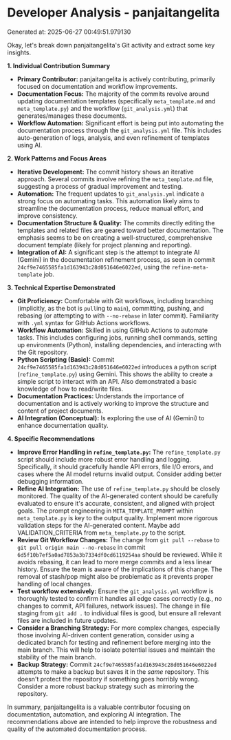 # Developer Analysis - panjaitangelita
Generated at: 2025-06-27 00:49:51.979130

Okay, let's break down panjaitangelita's Git activity and extract some key insights.

**1. Individual Contribution Summary**

*   **Primary Contributor:**  panjaitangelita is actively contributing, primarily focused on documentation and workflow improvements.
*   **Documentation Focus:** The majority of the commits revolve around updating documentation templates (specifically `meta_template.md` and `meta_template.py`) and the workflow (`git_analysis.yml`) that generates/manages these documents.
*   **Workflow Automation:**  Significant effort is being put into automating the documentation process through the `git_analysis.yml` file. This includes auto-generation of logs, analysis, and even refinement of templates using AI.

**2. Work Patterns and Focus Areas**

*   **Iterative Development:**  The commit history shows an iterative approach.  Several commits involve refining the `meta_template.md` file, suggesting a process of gradual improvement and testing.
*   **Automation:** The frequent updates to `git_analysis.yml` indicate a strong focus on automating tasks. This automation likely aims to streamline the documentation process, reduce manual effort, and improve consistency.
*   **Documentation Structure & Quality:** The commits directly editing the templates and related files are geared toward better documentation. The emphasis seems to be on creating a well-structured, comprehensive document template (likely for project planning and reporting).
*   **Integration of AI:** A significant step is the attempt to integrate AI (Gemini) in the documentation refinement process, as seen in commit `24cf9e7465585fa1d163943c28d051646e6022ed`, using the `refine-meta-template` job.

**3. Technical Expertise Demonstrated**

*   **Git Proficiency:**  Comfortable with Git workflows, including branching (implicitly, as the bot is `pull`ing to `main`), committing, pushing, and rebasing (or attempting to with `--no-rebase` in later commit). Familiarity with `.yml` syntax for GitHub Actions workflows.
*   **Workflow Automation:** Skilled in using GitHub Actions to automate tasks. This includes configuring jobs, running shell commands, setting up environments (Python), installing dependencies, and interacting with the Git repository.
*   **Python Scripting (Basic):**  Commit `24cf9e7465585fa1d163943c28d051646e6022ed` introduces a python script (`refine_template.py`) using Gemini. This shows the ability to create a simple script to interact with an API.  Also demonstrated a basic knowledge of how to read/write files.
*   **Documentation Practices:** Understands the importance of documentation and is actively working to improve the structure and content of project documents.
*   **AI Integration (Conceptual):**  Is exploring the use of AI (Gemini) to enhance documentation quality.

**4. Specific Recommendations**

*   **Improve Error Handling in `refine_template.py`:** The `refine_template.py` script should include more robust error handling and logging.  Specifically, it should gracefully handle API errors, file I/O errors, and cases where the AI model returns invalid output. Consider adding better debugging information.
*   **Refine AI Integration:**  The use of `refine_template.py` should be closely monitored.  The quality of the AI-generated content should be carefully evaluated to ensure it's accurate, consistent, and aligned with project goals.  The prompt engineering in `META_TEMPLATE_PROMPT` within `meta_template.py` is key to the output quality. Implement more rigorous validation steps for the AI-generated content. Maybe add VALIDATION_CRITERIA from `meta_template.py` to the script.
*   **Review Git Workflow Changes:** The change from `git pull --rebase` to `git pull origin main --no-rebase` in commit `6d5f10b7ef5a0ad7853a3b7334df0cd6119254aa` should be reviewed.  While it avoids rebasing, it can lead to more merge commits and a less linear history. Ensure the team is aware of the implications of this change. The removal of stash/pop might also be problematic as it prevents proper handling of local changes.
*   **Test workflow extensively:** Ensure the `git_analysis.yml` workflow is thoroughly tested to confirm it handles all edge cases correctly (e.g., no changes to commit, API failures, network issues). The change in file staging from `git add .` to individual files is good, but ensure all relevant files are included in future updates.
*   **Consider a Branching Strategy:** For more complex changes, especially those involving AI-driven content generation, consider using a dedicated branch for testing and refinement before merging into the main branch. This will help to isolate potential issues and maintain the stability of the main branch.
*    **Backup Strategy:** Commit `24cf9e7465585fa1d163943c28d051646e6022ed` attempts to make a backup but saves it in the *same* repository. This doesn't protect the repository if something goes horribly wrong. Consider a more robust backup strategy such as mirroring the repository.

In summary, panjaitangelita is a valuable contributor focusing on documentation, automation, and exploring AI integration. The recommendations above are intended to help improve the robustness and quality of the automated documentation process.

